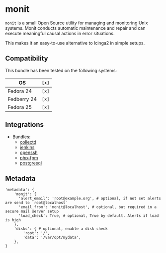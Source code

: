 # monit

`monit` is a small Open Source utility for managing and monitoring Unix systems. Monit conducts automatic maintenance and repair and can execute meaningful causal actions in error situations.

This makes it an easy-to-use alternative to Icinga2 in simple setups.

## Compatibility

This bundle has been tested on the following systems:

| OS          | `[x]` |
| ----------- | ----- |
| Fedora 24   | `[x]` |
| Fedberry 24 | `[x]` |
| Fedora 25   | `[x]` |

## Integrations

* Bundles:
  * [collectd](https://github.com/rullmann/bundlewrap-collectd)
  * [jenkins](https://github.com/rullmann/bundlewrap-jenkins)
  * [openssh](https://github.com/rullmann/bundlewrap-openssh)
  * [php-fpm](https://github.com/rullmann/bundlewrap-php)
  * [postgresql](https://github.com/rullmann/bundlewrap-postgresql)

## Metadata

    'metadata': {
        'monit': {
          'alert_email': 'root@example.org', # optional, if not set alerts are send to `root@localhost`
          'email_from': 'monit@localhost', # optional, but required in a secure mail server setup
          'load_check': True, # optional, True by default. Alerts if load is high
        },
        'disks': { # optional, enable a disk check
            'root': '/',
            'data': '/var/opt/mydata',
        },
    }
